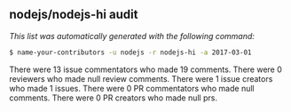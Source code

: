 ## nodejs/nodejs-hi audit

_This list was automatically generated with the following command:_

```sh
$ name-your-contributors -u nodejs -r nodejs-hi -a 2017-03-01
```

There were 13 issue commentators who made 19 comments.
There were 0 reviewers who made null review comments.
There were 1 issue creators who made 1 issues.
There were 0 PR commentators who made null comments.
There were 0 PR creators who made null prs.

